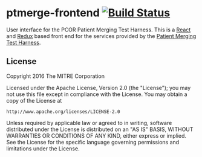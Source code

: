# ptmerge-frontend [![Build Status](https://api.travis-ci.org/mitre/ptmerge-frontend.svg)](https://travis-ci.org/mitre/ptmerge-frontend)

User interface for the PCOR Patient Merging Test Harness. This is a [React](https://facebook.github.io/react/)
and [Redux](http://redux.js.org/) based front end for the services provided by
the [Patient Merging Test Harness](https://github.com/mitre/ptmerge).

## License
Copyright 2016 The MITRE Corporation

Licensed under the Apache License, Version 2.0 (the "License");
you may not use this file except in compliance with the License.
You may obtain a copy of the License at

    http://www.apache.org/licenses/LICENSE-2.0

Unless required by applicable law or agreed to in writing, software
distributed under the License is distributed on an "AS IS" BASIS,
WITHOUT WARRANTIES OR CONDITIONS OF ANY KIND, either express or implied.
See the License for the specific language governing permissions and
limitations under the License.
